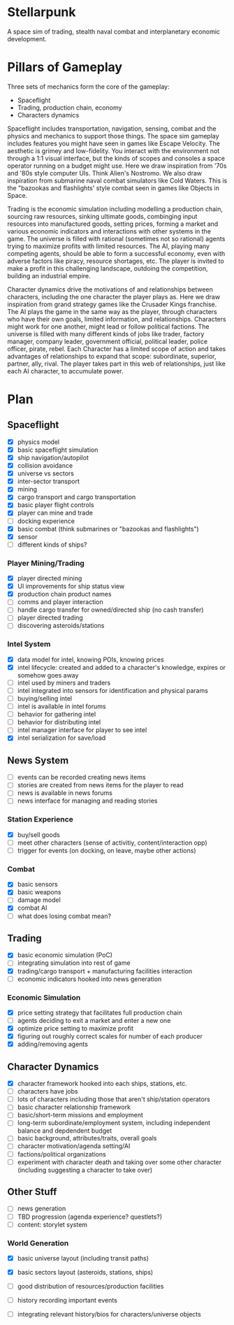 # Stellarpunk

A space sim of trading, stealth naval combat and interplanetary economic
development.

# Pillars of Gameplay

Three sets of mechanics form the core of the gameplay:

* Spaceflight
* Trading, production chain, economy
* Characters dynamics

Spaceflight includes transportation, navigation, sensing, combat and the
physics and mechanics to support those things. The space sim gameplay includes
features you might have seen in games like Escape Velocity. The aesthetic is
grimey and low-fidelity. You interact with the environment not through a 1:1
visual interface, but the kinds of scopes and consoles a space operator running
on a budget might use. Here we draw inspiration from '70s and '80s style
computer UIs. Think Alien's Nostromo. We also draw inspiration from submarine
naval combat simulators like Cold Waters. This is the "bazookas and
flashlights' style combat seen in games like Objects in Space.

Trading is the economic simulation including modelling a production chain,
sourcing raw resources, sinking ultimate goods, combinging input resources into
manufactured goods, setting prices, forming a market and various economic
indicators and interactions with other systems in the game. The universe is
filled with rational (sometimes not so rational) agents trying to maximize
profits with limited resources. The AI, playing many competing agents, should
be able to form a successful economy, even with adverse factors like piracy,
resource shortages, etc. The player is invited to make a profit in this
challenging landscape, outdoing the competition, building an industrial empire.

Character dynamics drive the motivations of and relationships between
characters, including the one character the player plays as. Here we draw
inspiration from grand strategy games like the Crusader Kings franchise. The AI
plays the game in the same way as the player, through characters who have their
own goals, limited information, and relationships. Characters might work for
one another, might lead or follow political factions. The universe is filled
with many different kinds of jobs like trader, factory manager, company leader,
government official, political leader, police officer, pirate, rebel. Each
Character has a limited scope of action and takes advantages of relationships
to expand that scope: subordinate, superior, partner, ally, rival. The player
takes part in this web of relationships, just like each AI character, to
accumulate power.

# Plan

## Spaceflight

- [x] physics model
- [x] basic spaceflight simulation
- [x] ship navigation/autopilot
- [x] collision avoidance
- [x] universe vs sectors
- [x] inter-sector transport
- [x] mining
- [x] cargo transport and cargo transportation
- [x] basic player flight controls
- [x] player can mine and trade
- [ ] docking experience
- [x] basic combat (think submarines or "bazookas and flashlights")
- [x] sensor
- [ ] different kinds of ships?

### Player Mining/Trading

- [x] player directed mining
- [x] UI improvements for ship status view
- [x] production chain product names
- [ ] comms and player interaction
- [ ] handle cargo transfer for owned/directed ship (no cash transfer)
- [ ] player directed trading
- [ ] discovering asteroids/stations

### Intel System

- [x] data model for intel, knowing POIs, knowing prices
- [x] intel lifecycle: created and added to a character's knowledge, expires or
      somehow goes away
- [ ] intel used by miners and traders
- [ ] intel integrated into sensors for identification and physical params
- [ ] buying/selling intel
- [ ] intel is available in intel forums
- [ ] behavior for gathering intel
- [ ] behavior for distributing intel
- [ ] intel manager interface for player to see intel
- [x] intel serialization for save/load

## News System

- [ ] events can be recorded creating news items
- [ ] stories are created from news items for the player to read
- [ ] news is available in news forums
- [ ] news interface for managing and reading stories

### Station Experience

- [x] buy/sell goods
- [ ] meet other characters (sense of activitiy, content/interaction opp)
- [ ] trigger for events (on docking, on leave, maybe other actions)

### Combat

- [x] basic sensors
- [x] basic weapons
- [ ] damage model
- [x] combat AI
- [ ] what does losing combat mean?

## Trading

- [x] basic economic simulation (PoC)
- [ ] integrating simulation into rest of game
- [x] trading/cargo transport + manufacturing facilities interaction
- [ ] economic indicators hooked into news generation

### Economic Simulation

- [x] price setting strategy that facilitates full production chain
- [ ] agents deciding to exit a market and enter a new one
- [x] optimize price setting to maximize profit
- [x] figuring out roughly correct scales for number of each producer
- [x] adding/removing agents

## Character Dynamics

- [x] character framework hooked into each ships, stations, etc.
- [ ] characters have jobs
- [ ] lots of characters including those that aren't ship/station operators
- [ ] basic character relationship framework
- [ ] basic/short-term missions and employment
- [ ] long-term subordinate/employment system, including independent balance
      and depdendent budget
- [ ] basic background, attributes/traits, overall goals
- [ ] character motivation/agenda setting/AI
- [ ] factions/political organizations
- [ ] experiment with character death and taking over some other character
      (including suggesting a character to take over)

## Other Stuff

- [ ] news generation
- [ ] TBD progression (agenda experience? questlets?)
- [ ] content: storylet system

### World Generation

- [x] basic universe layout (including transit paths)
- [x] basic sectors layout (asteroids, stations, ships)
- [ ] good distribution of resources/production facilities
- [ ] history recording important events
- [ ] integrating relevant history/bios for characters/universe objects

